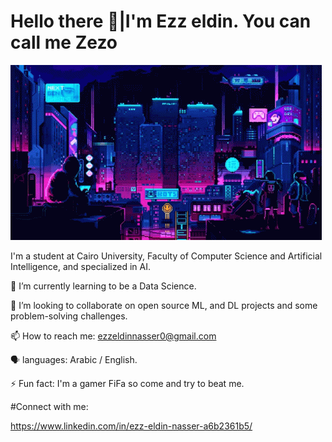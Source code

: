  # Hello there 👋|I'm Ezz eldin. You can call me Zezo
   ![](https://github.com/Ezzeldin-nasser939/Ezzeldin-nasser939/blob/main/future-gaming.gif)

I'm a student at Cairo University, Faculty of Computer Science and Artificial Intelligence, and specialized in AI.

🌱 I’m currently learning to be a Data Science.

👯 I’m looking to collaborate on open source ML, and DL projects and some problem-solving challenges. 

📫 How to reach me: ezzeldinnasser0@gmail.com

🗣️ languages: Arabic / English.

⚡ Fun fact: I'm a gamer FiFa so come and try to beat me.

 #Connect with me:
 
 https://www.linkedin.com/in/ezz-eldin-nasser-a6b2361b5/
